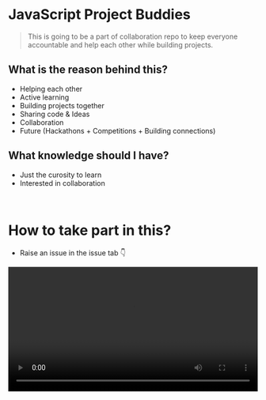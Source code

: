 # JavaScript Project Buddies

> This is going to be a part of collaboration repo to keep everyone accountable and help each other while building projects.

## What is the reason behind this?

- Helping each other
- Active learning
- Building projects together
- Sharing code & Ideas
- Collaboration
- Future (Hackathons + Competitions + Building connections)

## What knowledge should I have?

- Just the curosity to learn
- Interested in collaboration

<br/>

# How to take part in this?

- Raise an issue in the issue tab 👇

<video src="./assets/raising-an-issue.mp4" width="100%">

# Any Doubts?

- Feel free to raise an issue
  - or sending a Discord message
